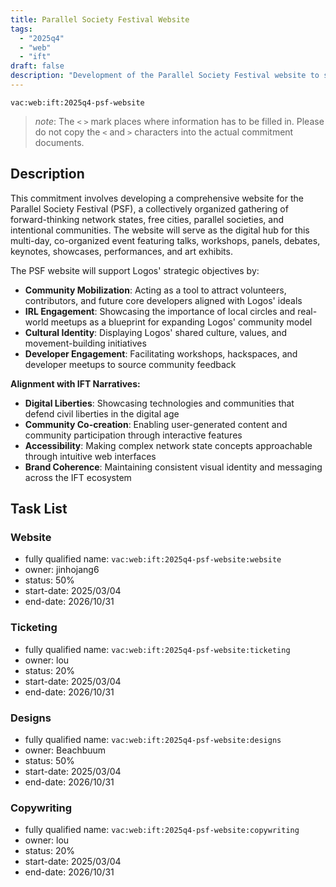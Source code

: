 ```yaml
---
title: Parallel Society Festival Website
tags:
  - "2025q4"
  - "web"
  - "ift"
draft: false
description: "Development of the Parallel Society Festival website to showcase the network state future gathering and support Logos community building objectives."
---
```


`vac:web:ift:2025q4-psf-website`

> *note*: The `<` `>` mark places where information has to be filled in. Please do not copy the `<` and `>` characters into the actual commitment documents.

## Description

This commitment involves developing a comprehensive website for the Parallel Society Festival (PSF), a collectively organized gathering of forward-thinking network states, free cities, parallel societies, and intentional communities. The website will serve as the digital hub for this multi-day, co-organized event featuring talks, workshops, panels, debates, keynotes, showcases, performances, and art exhibits.

The PSF website will support Logos' strategic objectives by:
- **Community Mobilization**: Acting as a tool to attract volunteers, contributors, and future core developers aligned with Logos' ideals
- **IRL Engagement**: Showcasing the importance of local circles and real-world meetups as a blueprint for expanding Logos' community model
- **Cultural Identity**: Displaying Logos' shared culture, values, and movement-building initiatives
- **Developer Engagement**: Facilitating workshops, hackspaces, and developer meetups to source community feedback

**Alignment with IFT Narratives:**
- **Digital Liberties**: Showcasing technologies and communities that defend civil liberties in the digital age
- **Community Co-creation**: Enabling user-generated content and community participation through interactive features
- **Accessibility**: Making complex network state concepts approachable through intuitive web interfaces
- **Brand Coherence**: Maintaining consistent visual identity and messaging across the IFT ecosystem


## Task List

### Website

* fully qualified name: `vac:web:ift:2025q4-psf-website:website`
* owner: jinhojang6
* status: 50%
* start-date: 2025/03/04
* end-date: 2026/10/31

### Ticketing

* fully qualified name: `vac:web:ift:2025q4-psf-website:ticketing`
* owner: lou
* status: 20%
* start-date: 2025/03/04
* end-date: 2026/10/31

### Designs

* fully qualified name: `vac:web:ift:2025q4-psf-website:designs`
* owner: Beachbuum
* status: 50%
* start-date: 2025/03/04
* end-date: 2026/10/31

### Copywriting

* fully qualified name: `vac:web:ift:2025q4-psf-website:copywriting`
* owner: lou
* status: 20%
* start-date: 2025/03/04
* end-date: 2026/10/31
